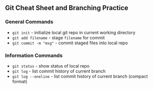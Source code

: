 ## Git Cheat Sheet and Branching Practice

### General Commands
* `git init` - initialize local git repo in current working directory
* `git add filename` - stage `filename` for commit
* `git commit -m "msg"` - commit staged files into local repo

### Information Commands
* `git status` - show status of local repo
* `git log` - list commit history of current branch
* `git log --oneline` - list commit history of current branch (compact format)

